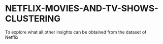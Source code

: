# NETFLIX-MOVIES-AND-TV-SHOWS-CLUSTERING
To explore what all other insights can be obtained from the dataset of Netflix
